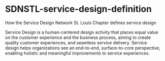 # SDNSTL-service-design-definition
How the Service Design Network St. Louis Chapter defines service design

Service Design is a human-centered design activity that places equal value on the customer experience and the business process, aiming to create quality customer experiences, and seamless service delivery. Service design helps organizations see an end-to-end, surface-to-core perspective, enabling holistic and meaningful improvements to service experiences.
